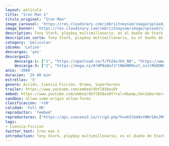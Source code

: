 ```yaml
---
layout: pelicula
title: "Iron Man 1"
titulo_original: "Iron Man"
image_carousel: 'https://res.cloudinary.com/imbriitneysam/image/upload/v1556418706/iron1-poster-min.jpg'
image_banner: 'https://res.cloudinary.com/imbriitneysam/image/upload/v1556418707/ironman1-banner-min.jpg'
description: Tony Stark, playboy multimillonario, es el dueño de Stark Industries, una importante empresa de armamento. Unos terroristas le secuestran y torturan para que fabrique para ellos un misil devastador. En vez de eso decide que su empresa dejará de fabricar armas, la deja en manos de Obadiah Stane, su hombre de confianza y él se dedica a construir una potente armadura. Pero Stane le traiciona y sigue fabricando armas.
description_corta: Tony Stark, playboy multimillonario, es el dueño de Stark Industries, una importante empresa de armamento. Unos terroristas le secuestran y torturan para que fabrique para ellos un misil devastador. En vez de eso decide que su empresa dejará de fabricar armas, la...
category: 'peliculas'
idioma: 'Latino'
descargas: 'yes'
descargas2:
    descarga-1: ["1", "https://openload.co/f/fhZ4vJbV_B0", "https://www.google.com/s2/favicons?domain=openload.co","OpenLoad","https://res.cloudinary.com/imbriitneysam/image/upload/v1541473684/mexico.png", "Latino", "Full HD"]
    descarga-3: ["2", "https://mega.nz/#!WPBxBa7J!tNbHHKRxzt_nsJrRkDONFMHOeuWHsjPzxszI_YF-SAk", "https://www.google.com/s2/favicons?domain=mega.nz","Mega","https://res.cloudinary.com/imbriitneysam/image/upload/v1541473684/mexico.png", "Latino", "HD"]
anio: '2008'
duracion: '2h 06 min'
estrellas: '5'
genero: Acción, Ciencia Ficción, Drama, Superheroes
trailer: https://www.youtube.com/embed/8hYlB38asDY
embed: https://www.youtube.com/embed/8hYlB38asDY?rel=0&amp;hd=1&border=0&wmode=opaque&enablejsapi=1&modestbranding=1&controls=1&showinfo=1
sandbox: allow-same-origin allow-forms
clasificacion: '+10'
calidad: 'Full HD'
reproductor: 'fembed'
reproductores: ["https://api.cuevana3.io/rr/gd.php?h=ek5lbm9xYWNrS0xJMVp5b21KREk0dFBLbjVkaHhkRGdrOG1jbnBpUnhhS1YxcCtlZTQvWjdkSFhhMytqdTlySHM3Q0FwcHFsMjkrOXVxMkVtcm1pdHJLU3FadVkyUT09"]
tags:
- Ciencia-Ficcion
twitter_text: Iron man 1
introduction: Tony Stark, playboy multimillonario, es el dueño de Stark Industries, una importante empresa de armamento. Unos terroristas le secuestran y torturan para que fabrique para ellos un misil devastador. En vez de eso decide que su empresa dejará de fabricar armas, la...
---
```












